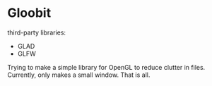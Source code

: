 # Gloobit

third-party libraries:
* GLAD
* GLFW

Trying to make a simple library for OpenGL to reduce clutter in files.
Currently, only makes a small window. That is all.
